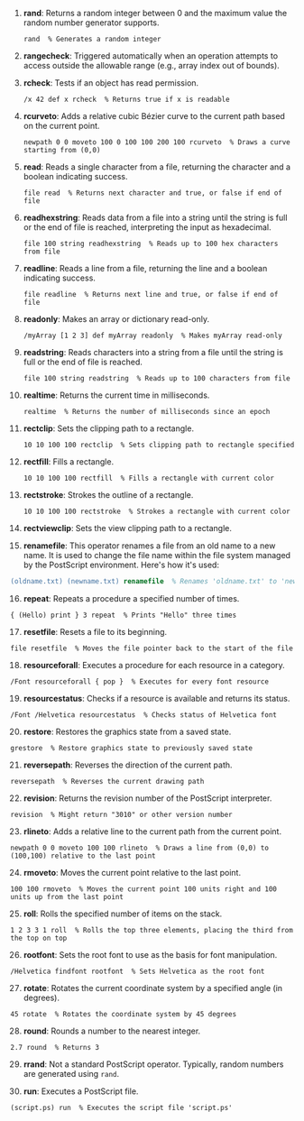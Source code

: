 1. **rand**: Returns a random integer between 0 and the maximum value the random number generator supports.
   ```
   rand  % Generates a random integer
   ```

2. **rangecheck**: Triggered automatically when an operation attempts to access outside the allowable range (e.g., array index out of bounds).

3. **rcheck**: Tests if an object has read permission.
   ```
   /x 42 def x rcheck  % Returns true if x is readable
   ```

4. **rcurveto**: Adds a relative cubic Bézier curve to the current path based on the current point.
   ```
   newpath 0 0 moveto 100 0 100 100 200 100 rcurveto  % Draws a curve starting from (0,0)
   ```

5. **read**: Reads a single character from a file, returning the character and a boolean indicating success.
   ```
   file read  % Returns next character and true, or false if end of file
   ```

6. **readhexstring**: Reads data from a file into a string until the string is full or the end of file is reached, interpreting the input as hexadecimal.
   ```
   file 100 string readhexstring  % Reads up to 100 hex characters from file
   ```

7. **readline**: Reads a line from a file, returning the line and a boolean indicating success.
   ```
   file readline  % Returns next line and true, or false if end of file
   ```

8. **readonly**: Makes an array or dictionary read-only.
   ```
   /myArray [1 2 3] def myArray readonly  % Makes myArray read-only
   ```

9. **readstring**: Reads characters into a string from a file until the string is full or the end of file is reached.
   ```
   file 100 string readstring  % Reads up to 100 characters from file
   ```

10. **realtime**: Returns the current time in milliseconds.
    ```
    realtime  % Returns the number of milliseconds since an epoch
    ```

11. **rectclip**: Sets the clipping path to a rectangle.
    ```
    10 10 100 100 rectclip  % Sets clipping path to rectangle specified
    ```

12. **rectfill**: Fills a rectangle.
    ```
    10 10 100 100 rectfill  % Fills a rectangle with current color
    ```

13. **rectstroke**: Strokes the outline of a rectangle.
    ```
    10 10 100 100 rectstroke  % Strokes a rectangle with current color
    ```

14. **rectviewclip**: Sets the view clipping path to a rectangle.


15. **renamefile**: This operator renames a file from an old name to a new name. It is used to change the file name within the file system managed by the PostScript environment. Here's how it's used:
   ```postscript
   (oldname.txt) (newname.txt) renamefile  % Renames 'oldname.txt' to 'newname.txt'
   ```

16. **repeat**: Repeats a procedure a specified number of times.
   ```
   { (Hello) print } 3 repeat  % Prints "Hello" three times
   ```

17. **resetfile**: Resets a file to its beginning.
   ```
   file resetfile  % Moves the file pointer back to the start of the file
   ```

18. **resourceforall**: Executes a procedure for each resource in a category.
   ```
   /Font resourceforall { pop }  % Executes for every font resource
   ```

19. **resourcestatus**: Checks if a resource is available and returns its status.
   ```
   /Font /Helvetica resourcestatus  % Checks status of Helvetica font
   ```

20. **restore**: Restores the graphics state from a saved state.
   ```
   grestore  % Restore graphics state to previously saved state
   ```

21. **reversepath**: Reverses the direction of the current path.
   ```
   reversepath  % Reverses the current drawing path
   ```

22. **revision**: Returns the revision number of the PostScript interpreter.
   ```
   revision  % Might return "3010" or other version number
   ```

23. **rlineto**: Adds a relative line to the current path from the current point.
   ```
   newpath 0 0 moveto 100 100 rlineto  % Draws a line from (0,0) to (100,100) relative to the last point
   ```

24. **rmoveto**: Moves the current point relative to the last point.
   ```
   100 100 rmoveto  % Moves the current point 100 units right and 100 units up from the last point
   ```

25. **roll**: Rolls the specified number of items on the stack.
   ```
   1 2 3 3 1 roll  % Rolls the top three elements, placing the third from the top on top
   ```

26. **rootfont**: Sets the root font to use as the basis for font manipulation.
   ```
   /Helvetica findfont rootfont  % Sets Helvetica as the root font
   ```

27. **rotate**: Rotates the current coordinate system by a specified angle (in degrees).
   ```
   45 rotate  % Rotates the coordinate system by 45 degrees
   ```

28. **round**: Rounds a number to the nearest integer.
   ```
   2.7 round  % Returns 3
   ```

29. **rrand**: Not a standard PostScript operator. Typically, random numbers are generated using `rand`.

30. **run**: Executes a PostScript file.
   ```
   (script.ps) run  % Executes the script file 'script.ps'
   ```


